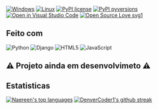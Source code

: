 <div align="center">
<img src="https://s3.amazonaws.com/ckl-website-static/wp-content/uploads/2021/04/benefits-of-Python-300x300.png" alt="" >
</div>

[![Windows](https://svgshare.com/i/ZhY.svg)](https://svgshare.com/i/ZhY.svg) [![Linux](https://svgshare.com/i/Zhy.svg)](https://svgshare.com/i/Zhy.svg) [![PyPI license](https://img.shields.io/pypi/l/ansicolortags.svg)](https://pypi.python.org/pypi/ansicolortags/) [![PyPI pyversions](https://img.shields.io/pypi/pyversions/ansicolortags.svg)](https://pypi.python.org/pypi/ansicolortags/)
[![Open in Visual Studio Code](https://open.vscode.dev/badges/open-in-vscode.svg)](https://open.vscode.dev/Naereen/badges) [![Open Source Love svg1](https://badges.frapsoft.com/os/v1/open-source.svg?v=103)](https://github.com/ellerbrock/open-source-badges/)


## Feito com
![Python](https://img.shields.io/badge/python-3670A0?style=for-the-badge&logo=python&logoColor=ffdd54) ![Django](https://img.shields.io/badge/django-%23092E20.svg?style=for-the-badge&logo=django&logoColor=white) ![HTML5](https://img.shields.io/badge/html5-%23E34F26.svg?style=for-the-badge&logo=html5&logoColor=white) ![JavaScript](https://img.shields.io/badge/javascript-%23323330.svg?style=for-the-badge&logo=javascript&logoColor=%23F7DF1E)

## :warning: Projeto ainda em desenvolvimeto :warning:

## Estatisticas 
 
[![Naereen's top languages](https://github-readme-stats.vercel.app/api/top-langs/?username=Caiozxx&theme=blue-green)](https://github.com/Caiozxx/CRUDemPYTHON) [![DenverCoder1's github streak](https://github-readme-streak-stats.herokuapp.com/?user=Caiozxx&theme=blue-green)](https://github.com/Caiozxx)